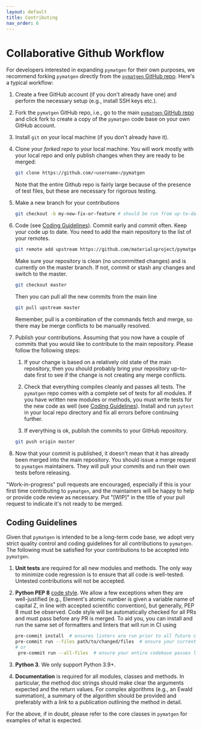 ```yaml
---
layout: default
title: Contributing
nav_order: 6
---
```


# Collaborative Github Workflow

For developers interested in expanding `pymatgen` for their own purposes, we recommend forking `pymatgen` directly from the [`pymatgen` GitHub repo](https://github.com/materialsproject/pymatgen). Here's a typical workflow:

1. Create a free GitHub account (if you don't already have one) and perform the necessary setup (e.g., install SSH keys etc.).

1. Fork the `pymatgen` GitHub repo, i.e., go to the main [`pymatgen` GitHub repo](https://github.com/materialsproject/pymatgen) and click fork to create a copy of the `pymatgen` code base on your own GitHub account.

1. Install `git` on your local machine (if you don't already have it).

1. Clone *your forked repo* to your local machine. You will work mostly with your local repo and only publish changes when they are ready to be merged:

    ```sh
    git clone https://github.com/<username>/pymatgen
    ```

    Note that the entire Github repo is fairly large because of the presence of test files, but these are necessary for rigorous testing.

1. Make a new branch for your contributions

    ```sh
    git checkout -b my-new-fix-or-feature # should be run from up-to-date master
    ```

1. Code (see [Coding Guidelines](#coding-guidelines)). Commit early and commit often. Keep your code up to date. You need to add the main repository to the list of your remotes.

    ```sh
    git remote add upstream https://github.com/materialsproject/pymatgen
    ```

    Make sure your repository is clean (no uncommitted changes) and is currently on the master branch. If not, commit or stash any changes and switch to the master.

    ```sh
    git checkout master
    ```

    Then you can pull all the new commits from the main line

    ```sh
    git pull upstream master
    ```

    Remember, pull is a combination of the commands fetch and merge, so there may be merge conflicts to be manually resolved.

1. Publish your contributions. Assuming that you now have a couple of commits that you would like to contribute to the main repository. Please follow the following steps:

    1. If your change is based on a relatively old state of the main repository, then you should probably bring your repository up-to-date first to see if the change is not creating any merge conflicts.

    1. Check that everything compiles cleanly and passes all tests. The `pymatgen` repo comes with a complete set of tests for all modules. If you have written new modules or methods, you must write tests for the new code as well (see [Coding Guidelines](#coding-guidelines)). Install and run `pytest` in your local repo directory and fix all errors before continuing further.

    1. If everything is ok, publish the commits to your GitHub repository.

    ```sh
    git push origin master
    ```

1. Now that your commit is published, it doesn't mean that it has already been merged into the main repository. You should issue a merge request to `pymatgen` maintainers. They will pull your commits and run their own tests before releasing.

"Work-in-progress" pull requests are encouraged, especially if this is your first time contributing to `pymatgen`, and the maintainers will be happy to help or provide code review as necessary. Put "\[WIP\]" in the title of your pull request to indicate it's not ready to be merged.

## Coding Guidelines

Given that `pymatgen` is intended to be a long-term code base, we adopt very strict quality control and coding guidelines for all contributions to `pymatgen`. The following must be satisfied for your contributions to be accepted into `pymatgen`.

1. **Unit tests** are required for all new modules and methods. The only way to minimize code regression is to ensure that all code is well-tested. Untested contributions will not be accepted.
1. **Python PEP 8** [code style](https://python.org/dev/peps/pep-0008). We allow a few exceptions when they are well-justified (e.g., Element's atomic number is given a variable name of capital Z, in line with accepted scientific convention), but generally, PEP 8 must be observed. Code style will be automatically checked for all PRs and must pass before any PR is merged. To aid you, you can install and run the same set of formatters and linters that will run in CI using

   ```sh
   pre-commit install  # ensures linters are run prior to all future commits
   pre-commit run --files path/to/changed/files  # ensure your current uncommitted changes don't offend linters
   # or
    pre-commit run --all-files  # ensure your entire codebase passes linters
   ```

1. **Python 3**. We only support Python 3.9+.
1. **Documentation** is required for all modules, classes and methods. In particular, the method doc strings should make clear the arguments expected and the return values. For complex algorithms (e.g., an Ewald summation), a summary of the algorithm should be provided and preferably with a link to a publication outlining the method in detail.

For the above, if in doubt, please refer to the core classes in `pymatgen` for examples of what is expected.
